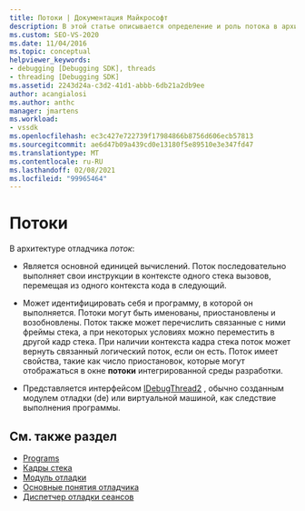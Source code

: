 ```yaml
---
title: Потоки | Документация Майкрософт
description: В этой статье описывается определение и роль потока в архитектуре отладчика в Visual Studio.
ms.custom: SEO-VS-2020
ms.date: 11/04/2016
ms.topic: conceptual
helpviewer_keywords:
- debugging [Debugging SDK], threads
- threading [Debugging SDK]
ms.assetid: 2243d24a-c3d2-41d1-abbb-6db21a2db9ee
author: acangialosi
ms.author: anthc
manager: jmartens
ms.workload:
- vssdk
ms.openlocfilehash: ec3c427e722739f17984866b8756d606ecb57813
ms.sourcegitcommit: ae6d47b09a439cd0e13180f5e89510e3e347fd47
ms.translationtype: MT
ms.contentlocale: ru-RU
ms.lasthandoff: 02/08/2021
ms.locfileid: "99965464"
---
```

# <a name="threads"></a>Потоки
В архитектуре отладчика *поток*:

- Является основной единицей вычислений. Поток последовательно выполняет свои инструкции в контексте одного стека вызовов, перемещая из одного контекста кода в следующий.

- Может идентифицировать себя и программу, в которой он выполняется. Потоки могут быть именованы, приостановлены и возобновлены. Поток также может перечислить связанные с ними фреймы стека, а при некоторых условиях можно переместить в другой кадр стека. При наличии контекста кадра стека поток может вернуть связанный логический поток, если он есть. Поток имеет свойства, такие как число приостановок, которые могут отображаться в окне **потоки** интегрированной среды разработки.

- Представляется интерфейсом [IDebugThread2](../../extensibility/debugger/reference/idebugthread2.md) , обычно созданным модулем отладки (de) или виртуальной машиной, как следствие выполнения программы.

## <a name="see-also"></a>См. также раздел
- [Programs](../../extensibility/debugger/programs.md)
- [Кадры стека](../../extensibility/debugger/stack-frames.md)
- [Модуль отладки](../../extensibility/debugger/debug-engine.md)
- [Основные понятия отладчика](../../extensibility/debugger/debugger-concepts.md)
- [Диспетчер отладки сеансов](../../extensibility/debugger/session-debug-manager.md)
